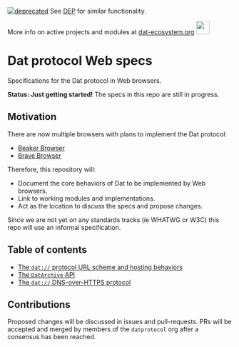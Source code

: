 [![deprecated](http://badges.github.io/stability-badges/dist/deprecated.svg)](https://github.com/dat-ecosystem-archive/DEPs) See [DEP](https://github.com/dat-ecosystem-archive/DEPs) for similar functionality. 

More info on active projects and modules at [dat-ecosystem.org](https://dat-ecosystem.org/) <img src="https://i.imgur.com/qZWlO1y.jpg" width="30" height="30" /> 

# Dat protocol Web specs

Specifications for the Dat protocol in Web browsers.

**Status: Just getting started!** The specs in this repo are still in progress.

## Motivation

There are now multiple browsers with plans to implement the Dat protocol:

 - [Beaker Browser](https://beakerbrowser.com)
 - [Brave Browser](https://brave.com)

Therefore, this repository will:

 - Document the core behaviors of Dat to be implemented by Web browsers.
 - Link to working modules and implementations.
 - Act as the location to discuss the specs and propose changes.

Since we are not yet on any standards tracks (ie WHATWG or W3C) this repo will use an informal specification.

## Table of contents

 - [The `dat://` protocol URL scheme and hosting behaviors](./dat-protocol.md)
 - [The `DatArchive` API](./dat-archive-api.md)
 - [The `dat://` DNS-over-HTTPS protocol](./dat-dns.md)

## Contributions

Proposed changes will be discussed in issues and pull-requests.
PRs will be accepted and merged by members of the `datprotocol` org after a consensus has been reached.
